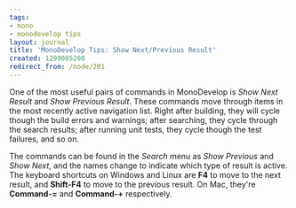 ```yaml
---
tags:
- mono
- monodevelop tips
layout: journal
title: 'MonoDevelop Tips: Show Next/Previous Result'
created: 1299085200
redirect_from: /node/201
---
```

One of the most useful pairs of commands in MonoDevelop is <em>Show Next Result</em> and <em>Show Previous Result</em>. These commands move through items in the most recently active navigation list. Right after building, they will cycle though the build errors and warnings; after searching, they cycle through the search results; after running unit tests, they cycle though the test failures, and so on.<!--break-->

The commands can be found in the <em>Search</em> menu as <em>Show Previous</em> and <em>Show Next</em>, and the names change to indicate which type of result is active. The keyboard shortcuts on Windows and Linux are <strong>F4</strong> to move to the next result, and <strong>Shift-F4</strong> to move to the previous result. On Mac, they're <strong>Command-=</strong> and <strong>Command-+</strong> respectively.
